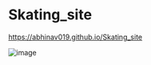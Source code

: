 # Skating_site
https://abhinav019.github.io/Skating_site

![image](https://github.com/abhinav019/Skating_site/assets/125811269/cd0a2919-878d-4c63-98df-b91bc8a1ee0c)

